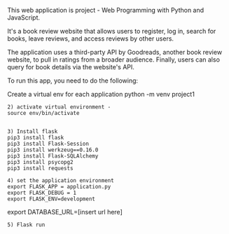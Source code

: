 
This web application is project  - Web Programming with Python and JavaScript.

It's a book review website that allows users to register, log in, search for books, leave reviews, and access reviews by other users. 

The application uses a third-party API by Goodreads, another book review website, to pull in ratings from a broader audience. Finally, users can also query for book details via the website's API. 

To run this app, you need to do the following: 

Create a virtual env for each application
	python -m venv project1
	 
	2) activate virtual environment -
	source env/bin/activate
	 
	 
	3) Install flask
	pip3 install flask
	pip3 install Flask-Session
	pip3 install werkzeug==0.16.0
	pip3 install Flask-SQLAlchemy
	pip3 install psycopg2
	pip3 install requests
	 	 
	4) set the application environment
	export FLASK_APP = application.py
	export FLASK_DEBUG = 1
	export FLASK_ENV=development

export DATABASE_URL=[insert url here]
	 
	5) Flask run
	 
	
